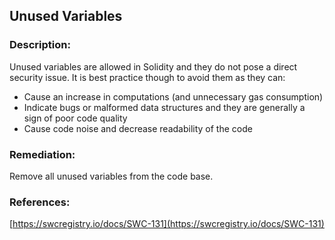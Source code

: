 ## Unused Variables

### Description:
Unused variables are allowed in Solidity and they do not pose a direct security issue. It is best practice though to avoid them as they can:

- Cause an increase in computations (and unnecessary gas consumption)
- Indicate bugs or malformed data structures and they are generally a sign of poor code quality
- Cause code noise and decrease readability of the code

### Remediation:
Remove all unused variables from the code base.

### References:
[https://swcregistry.io/docs/SWC-131](https://swcregistry.io/docs/SWC-131)